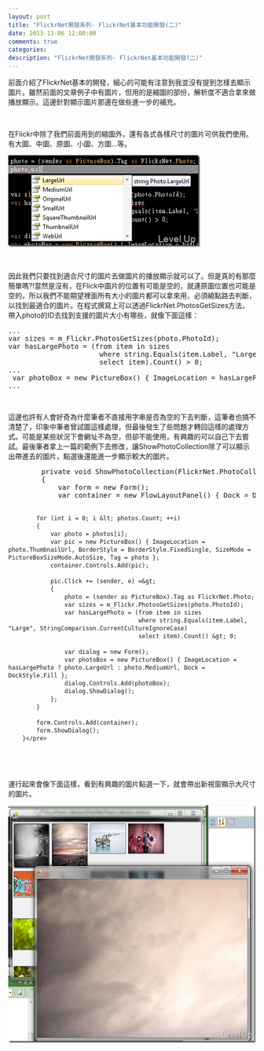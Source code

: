 ```yaml
---
layout: post
title: "FlickrNet開發系列- FlickrNet基本功能開發(二)"
date: 2013-11-06 12:00:00
comments: true
categories: 
description: "FlickrNet開發系列- FlickrNet基本功能開發(二)"
---
```

<p>
	前面介紹了FlickrNet基本的開發，細心的可能有注意到我並沒有提到怎樣去顯示圖片。雖然前面的文章例子中有圖片，但用的是縮圖的部份，解析度不適合拿來做播放顯示。這邊針對顯示圖片那邊在做些進一步的補充。</p>
<p>
	 </p>
<p>
	在Flickr中除了我們前面用到的縮圖外，還有各式各樣尺寸的圖片可供我們使用。有大圖、中圖、原圖、小圖、方圖...等。</p>
<p>
	<img alt="image" border="0" height="187" src="\images\posts\fa4d2166-577d-4ec8-90be-987aa4106b10\image_thumb_1.png" style="border-bottom: 0px; border-left: 0px; border-top: 0px; border-right: 0px" width="391" /></p>
<p>
	 </p>
<p>
	因此我們只要找到適合尺寸的圖片去做圖片的播放顯示就可以了。但是真的有那麼簡單嗎?!當然是沒有，在Flick中圖片的位置有可能是空的，就連原圖位置也可能是空的，所以我們不能期望裡面所有大小的圖片都可以拿來用，必須繞點路去判斷，以找到最適合的圖片。在程式撰寫上可以透過FlickrNet.PhotosGetSizes方法，帶入photo的ID去找到支援的圖片大小有哪些，就像下面這樣：</p>
<div class="wlWriterSmartContent" id="scid:812469c5-0cb0-4c63-8c15-c81123a09de7:3a3b4d0d-da93-4915-a2e3-8a1e8d746e34" style="padding-bottom: 0px; margin: 0px; padding-left: 0px; padding-right: 0px; display: inline; float: none; padding-top: 0px">
	<pre class="c#" name="code">
...
var sizes = m_Flickr.PhotosGetSizes(photo.PhotoId);
var hasLargePhoto = (from item in sizes
                      where string.Equals(item.Label, "Large", StringComparison.CurrentCultureIgnoreCase)
                      select item).Count() &gt; 0;
...                   
 var photoBox = new PictureBox() { ImageLocation = hasLargePhoto ? photo.LargeUrl : photo.MediumUrl, Dock = DockStyle.Fill };
...                    </pre>
</div>
<p>
	 </p>
<p>
	這邊也許有人會好奇為什麼筆者不直接用字串是否為空的下去判斷，這筆者也搞不清楚了，印象中筆者曾試圖這樣處理，但最後發生了些問題才轉回這樣的處理方式。可能是某些狀況下會網址不為空，但卻不能使用，有興趣的可以自己下去嘗試。最後筆者拿上一篇的範例下去修改，讓ShowPhotoCollection除了可以顯示出帶進去的圖片，點選後還能進一步顯示較大的圖片。</p>
<div class="wlWriterSmartContent" id="scid:812469c5-0cb0-4c63-8c15-c81123a09de7:631bd565-9933-4567-ad2d-86a958b01072" style="padding-bottom: 0px; margin: 0px; padding-left: 0px; padding-right: 0px; display: inline; float: none; padding-top: 0px">
	<pre class="c#" name="code">
        private void ShowPhotoCollection(FlickrNet.PhotoCollection photos)
        {
            var form = new Form();
            var container = new FlowLayoutPanel() { Dock = DockStyle.Fill };

            for (int i = 0; i &lt; photos.Count; ++i)
            {
                var photo = photos[i];
                var pic = new PictureBox() { ImageLocation = photo.ThumbnailUrl, BorderStyle = BorderStyle.FixedSingle, SizeMode = PictureBoxSizeMode.AutoSize, Tag = photo };
                container.Controls.Add(pic);

                pic.Click += (sender, e) =&gt;
                {
                    photo = (sender as PictureBox).Tag as FlickrNet.Photo;
                    var sizes = m_Flickr.PhotosGetSizes(photo.PhotoId);
                    var hasLargePhoto = (from item in sizes
                                         where string.Equals(item.Label, "Large", StringComparison.CurrentCultureIgnoreCase)
                                         select item).Count() &gt; 0;
                    
                    var dialog = new Form();
                    var photoBox = new PictureBox() { ImageLocation = hasLargePhoto ? photo.LargeUrl : photo.MediumUrl, Dock = DockStyle.Fill };
                    dialog.Controls.Add(photoBox);
                    dialog.ShowDialog();
                };
            }

            form.Controls.Add(container);
            form.ShowDialog();
        }</pre>
</div>
<p>
	 </p>
<p>
	運行起來會像下面這樣，看到有興趣的圖片點選一下，就會帶出新視窗顯示大尺寸的圖片。</p>
<p>
	<img alt="image" border="0" height="484" src="\images\posts\fa4d2166-577d-4ec8-90be-987aa4106b10\image_thumb.png" style="border-bottom: 0px; border-left: 0px; border-top: 0px; border-right: 0px" width="630" /></p>

